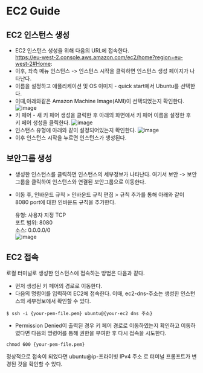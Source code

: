 # EC2 Guide

## EC2 인스턴스 생성
- EC2 인스턴스 생성을 위해 다음의 URL에 접속한다. <br>
https://eu-west-2.console.aws.amazon.com/ec2/home?region=eu-west-2#Home:
- 이후, 좌측 메뉴 인스턴스 -> 인스턴스 시작을 클릭하면 인스턴스 생성 페이지가 나타난다.
- 이름을 설정하고 애플리케이션 및 OS 이미지 - quick start에서 Ubuntu를 선택한다.
- 이때,아래와같은 Amazon Machine Image(AMI)이 선택되었는지 확인한다.
![image](https://github.com/kyusooK/ec2-guide/assets/123912988/fe02d94c-4719-4ee7-8358-ae7e1820446f)
- 키 페어 - 새 키 페어 생성을 클릭한 후 아래의 화면에서 키 페어 이름을 설정한 후 키 페어 생성을 클릭한다.
![image](https://github.com/kyusooK/ec2-guide/assets/123912988/b9b60af8-5880-45c2-98dd-e8abdc48fc8b)
- 인스턴스 유형에 아래와 같이 설정되어있는지 확인한다.
![image](https://github.com/kyusooK/ec2-guide/assets/123912988/05156416-d208-419d-855a-3493a12d7eef)
- 이후 인스턴스 시작을 누르면 인스턴스가 생성된다.

## 보안그룹 생성
- 생성한 인스턴스를 클릭하면 인스턴스의 세부정보가 나타난다. 여기서 보안 -> 보안그룹을 클릭하여 인스턴스와 연결된 보안그룹으로 이동한다.
- 이동 후, 인바운드 규칙 > 인바운드 규칙 편집 > 규칙 추가를 통해 아래와 같이 8080 port에 대한 인바운드 규칙을 추가한다.

  유형: 사용자 지정 TCP <br>
  포트 범위: 8080 <br>
  소스: 0.0.0.0/0 <br>
![image](https://github.com/kyusooK/ec2-guide/assets/123912988/d59356ae-4f5c-42ea-8ac3-8858f9490c8b)

## EC2 접속
로컬 터미널로 생성한 인스턴스에 접속하는 방법은 다음과 같다. 
- 먼저 생성된 키 페어의 경로로 이동한다.
- 다음의 명령어를 입력하여 EC2에 접속한다. 이때, ec2-dns-주소는 생성한 인스턴스의 세부정보에서 확인할 수 있다.
```
$ ssh -i {your-pem-file.pem} ubuntu@{your-ec2 dns 주소}
```
* Permission Denied이 출력된 경우 키 페어 경로로 이동하였는지 확인하고 이동하였다면 다음의 명령어를 통해 권한을 부여한 후 다시 접속을 시도한다.
```
chmod 600 {your-pem-file.pem}
```
정상적으로 접속이 되었다면 ubuntu@ip-프라이빗 IPv4 주소 로 터미널 프롬프트가 변경된 것을 확인할 수 있다.
